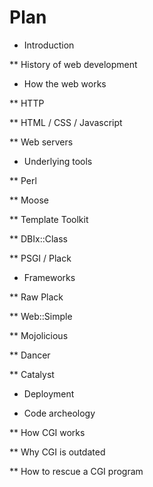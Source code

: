 Plan
====

* Introduction

** History of web development

* How the web works

** HTTP

** HTML / CSS / Javascript

** Web servers

* Underlying tools

** Perl

** Moose

** Template Toolkit

** DBIx::Class

** PSGI / Plack

* Frameworks

** Raw Plack

** Web::Simple

** Mojolicious

** Dancer

** Catalyst

* Deployment

* Code archeology

** How CGI works

** Why CGI is outdated

** How to rescue a CGI program

